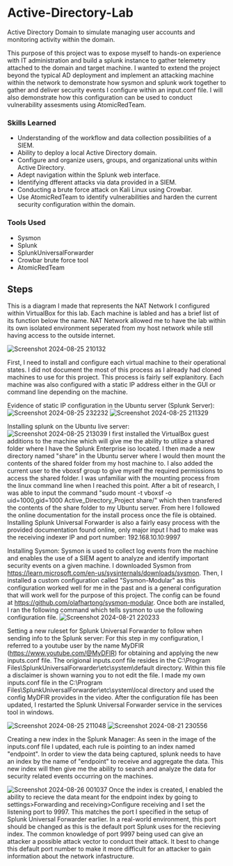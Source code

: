 # Active-Directory-Lab
Active Directory Domain to simulate managing user accounts and monitoring activity within the domain. 

This purpose of this project was to expose myself to hands-on experience with IT administration and build a splunk instance to gather telemetry attached to the domain and target machine. I wanted to extend the project beyond the typical AD deployment and implement an attacking machine within the network to demonstrate how sysmon and splunk work together to gather and deliver security events I configure within an input.conf file. I will also demonstrate how this configuration can be used to conduct vulnerability assesments using AtomicRedTeam.

### Skills Learned

- Understanding of the workflow and data collection possibilities of a SIEM.
- Ability to deploy a local Active Directory domain.
- Configure and organize users, groups, and organizational units within Active Directory. 
- Adept navigation within the Splunk web interface.
- Identifying dfferent attacks via data provided in a SIEM.
- Conducting a brute force attack on Kali Linux using Crowbar.
- Use AtomicRedTeam to identify vulnerabilities and harden the current security configuration within the domain.

### Tools Used

- Sysmon
- Splunk
- SplunkUniversalForwarder
- Crowbar brute force tool
- AtomicRedTeam 

## Steps
This is a diagram I made that represents the NAT Network I configured within VirtualBox for this lab. Each machine is labled and has a brief list of its function below the name. NAT Network allowed me to have the lab within its own isolated environment seperated from my host network while still having access to the outside internet.

![Screenshot 2024-08-25 210132](https://github.com/user-attachments/assets/ab3c7cbf-f73c-425f-b69d-e40b33508e38)

First, I need to install and configure each virtual machine to their operational states. I did not document the most of this process as I already had cloned machines to use for this project. This process is fairly self explanitory. Each machine was also configured with a static IP address either in the GUI or command line depending on the machine. 

Evidence of static IP configuration in the Ubuntu server (Splunk Server):
![Screenshot 2024-08-25 232232](https://github.com/user-attachments/assets/4bb4d106-15bf-4e11-ab1b-a20d794644d5)
![Screenshot 2024-08-25 211329](https://github.com/user-attachments/assets/fc8c2ea2-15b6-48c6-94cd-4f4e97de521d)



Installing splunk on the Ubuntu live server: 
![Screenshot 2024-08-25 213039](https://github.com/user-attachments/assets/687ac429-ac1a-4d5c-87aa-80fad6437353)
I first installed the VirtualBox guest additions to the machine which will give me the ability to utilize a shared folder where I have the Splunk Enterprise iso located. I then made a new directory named "share" in the Ubuntu server where I would then mount the contents of the shared folder from my host machine to. I also added the current user to the vboxsf group to give myself the required permissions to access the shared folder. I was unfamiliar with the mounting process from the linux command line when I reached this point. After a bit of research, I was able to input the command "sudo mount -t vboxsf -o uid=1000,gid=1000 Active_Directory_Project share/" which then transfered the contents of the share folder to my Ubuntu server. From here I followed the online documentation for the install process once the file is obtained. 
Installing Splunk Universal Forwarder is also a fairly easy process with the provided documentation found online, only major input I had to make was the receiving indexer IP and port number: 192.168.10.10:9997

Installing Sysmon: 
Sysmon is used to collect log events from the machine and enables the use of a SIEM agent to analyze and identify important security events on a given machine. I downloaded Sysmon from https://learn.microsoft.com/en-us/sysinternals/downloads/sysmon. Then, I installed a custom configuration called "Sysmon-Modular" as this configuration worked well for me in the past and is a general configuration that will work well for the purpose of this project. The config can be found at https://github.com/olafhartong/sysmon-modular. Once both are installed, I ran the following command which tells sysmon to use the following configuration file. 
![Screenshot 2024-08-21 220233](https://github.com/user-attachments/assets/bba6844a-d857-45ef-bfe9-94ba88d387ba) 

Setting a new ruleset for Splunk Universal Forwarder to follow when sending info to the Splunk server: 
For this step in my configuration, I referred to a youtube user by the name MyDFIR (https://www.youtube.com/@MyDFIR) for obtaining and applying the new inputs.conf file. The origional inputs.conf file resides in the C:\Program Files\SplunkUniversalForwarder\etc\system\default directory. Within this file a disclaimer is shown warning you to not edit the file. I made my own inputs.conf file in the C:\Program Files\SplunkUniversalForwarder\etc\system\local directory and used the config MyDFIR provides in the video. After the configuration file has been updated, I restarted the Splunk Universal Forwarder service in the services tool in windows.

![Screenshot 2024-08-25 211048](https://github.com/user-attachments/assets/249b296e-c86c-4749-88d8-3e426312ffee)
![Screenshot 2024-08-21 230556](https://github.com/user-attachments/assets/668c37dd-8e7b-4e9a-96da-9fd26960a7f4) 

Creating a new index in the Splunk Manager: 
As seen in the image of the inputs.conf file I updated, each rule is pointing to an index named "endpoint". In order to view the data being captured, splunk needs to have an index by the name of "endpoint" to receive and aggregate the data. This new index will then give me the ability to search and analyze the data for security related events occurring on the machines.

![Screenshot 2024-08-26 001037](https://github.com/user-attachments/assets/586ca6a0-9766-48b5-96d1-de68a3a326fc)
Once the index is created, I enabled the ability to recieve the data meant for the endpoint index by going to settings>Forwarding and receiving>Configure receiving and I set the listening port to 9997. This matches the port I specified in the setup of Splunk Universal Forwarder earlier. In a real-world environment, this port should be changed as this is the default port Splunk uses for the recieving index. The common knowledge of port 9997 being used can give an attacker a possible attack vector to conduct their attack. It best to change this default port number to make it more difficult for an attacker to gain information about the network infastructure. 

